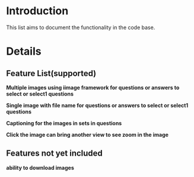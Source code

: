 # Introduction #

This list aims to document the functionality in the code base.

# Details #

## Feature List(supported) ##

**Multiple images using iimage framework for questions or answers to select or select1 questions**

**Single image with file name for questions or answers to select or select1 questions**

**Captioning for the images in sets in questions**

**Click the image can bring another view to see zoom in the image**

## Features not yet included ##

**ability to download images**

